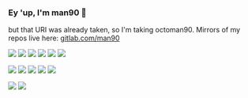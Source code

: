 ### Ey 'up, I'm man90 🥭

but that URI was already taken, so I'm taking octoman90.
Mirrors of my repos live here: [gitlab.com/man90](https://gitlab.com/man90)

![](https://img.shields.io/badge/-React.js-black?style=for-the-badge&logo=react)
![](https://img.shields.io/badge/-Vue.js-black?style=for-the-badge&logo=vue.js)
![](https://img.shields.io/badge/-JavaScript-black?style=for-the-badge&logo=javascript)
![](https://img.shields.io/badge/-TypeScript-black?style=for-the-badge&logo=typescript)
![](https://img.shields.io/badge/-HTML-black?style=for-the-badge&logo=html5)
![](https://img.shields.io/badge/-SCSS-black?style=for-the-badge&logo=sass)

![](https://img.shields.io/badge/-Node.js-black?style=for-the-badge&logo=node.js)
![](https://img.shields.io/badge/-Go-black?style=for-the-badge&logo=go)
![](https://img.shields.io/badge/-SQL-black?style=for-the-badge&logo=postgresql)
![](https://img.shields.io/badge/-MongoDB-black?style=for-the-badge&logo=mongodb)
![](https://img.shields.io/badge/-Linux-black?style=for-the-badge&logo=gentoo)

![](https://github-readme-stats.vercel.app/api?username=octoman90&show_icons=true&theme=radical)
![](https://github-readme-stats.vercel.app/api/top-langs/?username=octoman90&layout=compact&theme=radical&langs_count=8)
<!--
**octoman90/octoman90** is a ✨ _special_ ✨ repository because its `README.md` (this file) appears on your GitHub profile.

Here are some ideas to get you started:

- 🔭 I’m currently working on ...
- 🌱 I’m currently learning ...
- 👯 I’m looking to collaborate on ...
- 🤔 I’m looking for help with ...
- 💬 Ask me about ...
- 📫 How to reach me: ...
- 😄 Pronouns: ...
- ⚡ Fun fact: ...
-->
